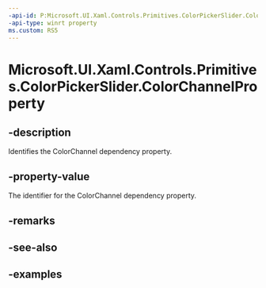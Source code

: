 ```yaml
---
-api-id: P:Microsoft.UI.Xaml.Controls.Primitives.ColorPickerSlider.ColorChannelProperty
-api-type: winrt property
ms.custom: RS5
---
```

<!-- Property syntax.
public DependencyProperty ColorChannelProperty { get; }
-->

# Microsoft.UI.Xaml.Controls.Primitives.ColorPickerSlider.ColorChannelProperty


## -description

Identifies the ColorChannel dependency property.


## -property-value

The identifier for the ColorChannel dependency property.


## -remarks


## -see-also


## -examples


